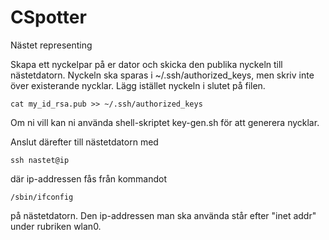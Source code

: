 # CSpotter
Nästet representing

Skapa ett nyckelpar på er dator och skicka den publika nyckeln till
nästetdatorn. Nyckeln ska sparas i ~/.ssh/authorized_keys, men skriv
inte över existerande nycklar. Lägg istället nyckeln i slutet på
filen.

    cat my_id_rsa.pub >> ~/.ssh/authorized_keys

Om ni vill kan ni använda shell-skriptet key-gen.sh för att generera
nycklar.

Anslut därefter till nästetdatorn med

    ssh nastet@ip

där ip-addressen fås från kommandot

    /sbin/ifconfig

på nästetdatorn. Den ip-addressen man ska använda står efter "inet
addr" under rubriken wlan0.
